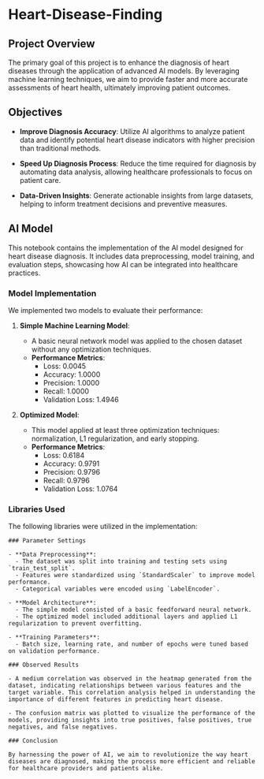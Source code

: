 # Heart-Disease-Finding

## Project Overview

The primary goal of this project is to enhance the diagnosis of heart diseases through the application of advanced AI models. By leveraging machine learning techniques, we aim to provide faster and more accurate assessments of heart health, ultimately improving patient outcomes.

## Objectives

- **Improve Diagnosis Accuracy**: Utilize AI algorithms to analyze patient data and identify potential heart disease indicators with higher precision than traditional methods.
- **Speed Up Diagnosis Process**: Reduce the time required for diagnosis by automating data analysis, allowing healthcare professionals to focus on patient care.

- **Data-Driven Insights**: Generate actionable insights from large datasets, helping to inform treatment decisions and preventive measures.

## AI Model

This notebook contains the implementation of the AI model designed for heart disease diagnosis. It includes data preprocessing, model training, and evaluation steps, showcasing how AI can be integrated into healthcare practices.

### Model Implementation

We implemented two models to evaluate their performance:

1. **Simple Machine Learning Model**:

   - A basic neural network model was applied to the chosen dataset without any optimization techniques.
   - **Performance Metrics**:
     - Loss: 0.0045
     - Accuracy: 1.0000
     - Precision: 1.0000
     - Recall: 1.0000
     - Validation Loss: 1.4946

2. **Optimized Model**:
   - This model applied at least three optimization techniques: normalization, L1 regularization, and early stopping.
   - **Performance Metrics**:
     - Loss: 0.6184
     - Accuracy: 0.9791
     - Precision: 0.9796
     - Recall: 0.9796
     - Validation Loss: 1.0764

### Libraries Used

The following libraries were utilized in the implementation:

```
### Parameter Settings

- **Data Preprocessing**:
  - The dataset was split into training and testing sets using `train_test_split`.
  - Features were standardized using `StandardScaler` to improve model performance.
  - Categorical variables were encoded using `LabelEncoder`.

- **Model Architecture**:
  - The simple model consisted of a basic feedforward neural network.
  - The optimized model included additional layers and applied L1 regularization to prevent overfitting.

- **Training Parameters**:
  - Batch size, learning rate, and number of epochs were tuned based on validation performance.

### Observed Results

- A medium correlation was observed in the heatmap generated from the dataset, indicating relationships between various features and the target variable. This correlation analysis helped in understanding the importance of different features in predicting heart disease.

- The confusion matrix was plotted to visualize the performance of the models, providing insights into true positives, false positives, true negatives, and false negatives.

### Conclusion

By harnessing the power of AI, we aim to revolutionize the way heart diseases are diagnosed, making the process more efficient and reliable for healthcare providers and patients alike.
```
